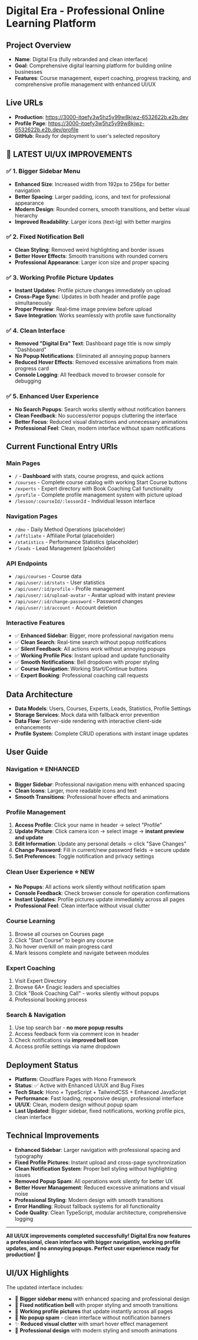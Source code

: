 # Digital Era - Professional Online Learning Platform

## Project Overview
- **Name**: Digital Era (fully rebranded and clean interface)
- **Goal**: Comprehensive digital learning platform for building online businesses
- **Features**: Course management, expert coaching, progress tracking, and comprehensive profile management with enhanced UI/UX

## Live URLs
- **Production**: https://3000-itqefy3w5hz5y99w8kjwz-6532622b.e2b.dev
- **Profile Page**: https://3000-itqefy3w5hz5y99w8kjwz-6532622b.e2b.dev/profile
- **GitHub**: Ready for deployment to user's selected repository

## 🎨 **LATEST UI/UX IMPROVEMENTS**

### ✅ **1. Bigger Sidebar Menu**
- **Enhanced Size**: Increased width from 192px to 256px for better navigation
- **Better Spacing**: Larger padding, icons, and text for professional appearance
- **Modern Design**: Rounded corners, smooth transitions, and better visual hierarchy
- **Improved Readability**: Larger icons (text-lg) with better margins

### ✅ **2. Fixed Notification Bell**
- **Clean Styling**: Removed weird highlighting and border issues
- **Better Hover Effects**: Smooth transitions with rounded corners
- **Professional Appearance**: Larger icon size and proper spacing

### ✅ **3. Working Profile Picture Updates**
- **Instant Updates**: Profile picture changes immediately on upload
- **Cross-Page Sync**: Updates in both header and profile page simultaneously
- **Proper Preview**: Real-time image preview before upload
- **Save Integration**: Works seamlessly with profile save functionality

### ✅ **4. Clean Interface**
- **Removed "Digital Era" Text**: Dashboard page title is now simply "Dashboard"
- **No Popup Notifications**: Eliminated all annoying popup banners
- **Reduced Hover Effects**: Removed excessive animations from main progress card
- **Console Logging**: All feedback moved to browser console for debugging

### ✅ **5. Enhanced User Experience**
- **No Search Popups**: Search works silently without notification banners
- **Clean Feedback**: No success/error popups cluttering the interface
- **Better Focus**: Reduced visual distractions and unnecessary animations
- **Professional Feel**: Clean, modern interface without spam notifications

## Current Functional Entry URIs

### **Main Pages**
- `/` - **Dashboard** with stats, course progress, and quick actions
- `/courses` - Complete course catalog with working Start Course buttons
- `/experts` - Expert directory with Book Coaching Call functionality
- `/profile` - Complete profile management system with picture upload
- `/lesson/:courseId/:lessonId` - Individual lesson interface

### **Navigation Pages**
- `/dmo` - Daily Method Operations (placeholder)
- `/affiliate` - Affiliate Portal (placeholder)  
- `/statistics` - Performance Statistics (placeholder)
- `/leads` - Lead Management (placeholder)

### **API Endpoints**
- `/api/courses` - Course data
- `/api/user/:id/stats` - User statistics
- `/api/user/:id/profile` - Profile management
- `/api/user/:id/upload-avatar` - Avatar upload with instant preview
- `/api/user/:id/change-password` - Password changes
- `/api/user/:id/account` - Account deletion

### **Interactive Features**
- ✅ **Enhanced Sidebar**: Bigger, more professional navigation menu
- ✅ **Clean Search**: Real-time search without popup notifications
- ✅ **Silent Feedback**: All actions work without annoying popups
- ✅ **Working Profile Pics**: Instant upload and update functionality
- ✅ **Smooth Notifications**: Bell dropdown with proper styling
- ✅ **Course Navigation**: Working Start/Continue buttons
- ✅ **Expert Booking**: Professional coaching call requests

## Data Architecture
- **Data Models**: Users, Courses, Experts, Leads, Statistics, Profile Settings
- **Storage Services**: Mock data with fallback error prevention
- **Data Flow**: Server-side rendering with interactive client-side enhancements
- **Profile System**: Complete CRUD operations with instant image updates

## User Guide

### **Navigation** ⭐ ENHANCED
- **Bigger Sidebar**: Professional navigation menu with enhanced spacing
- **Clean Icons**: Larger, more readable icons and text
- **Smooth Transitions**: Professional hover effects and animations

### **Profile Management**
1. **Access Profile**: Click your name in header → select "Profile"
2. **Update Picture**: Click camera icon → select image → **instant preview and update**
3. **Edit Information**: Update any personal details → click "Save Changes"
4. **Change Password**: Fill in current/new password fields → secure update
5. **Set Preferences**: Toggle notification and privacy settings

### **Clean User Experience** ⭐ NEW
- **No Popups**: All actions work silently without notification spam
- **Console Feedback**: Check browser console for operation confirmations
- **Instant Updates**: Profile pictures update immediately across all pages
- **Professional Feel**: Clean interface without visual clutter

### **Course Learning**
1. Browse all courses on Courses page
2. Click "Start Course" to begin any course
3. No hover overkill on main progress card
4. Mark lessons complete and navigate between modules

### **Expert Coaching**
1. Visit Expert Directory
2. Browse 6A+ Enagic leaders and specialties
3. Click "Book Coaching Call" - works silently without popups
4. Professional booking process

### **Search & Navigation**
1. Use top search bar - **no more popup results**
2. Access feedback form via comment icon in header
3. Check notifications via **improved bell icon**
4. Access profile settings via name dropdown

## Deployment Status
- **Platform**: Cloudflare Pages with Hono Framework
- **Status**: ✅ Active with Enhanced UI/UX and Bug Fixes
- **Tech Stack**: Hono + TypeScript + TailwindCSS + Enhanced JavaScript
- **Performance**: Fast loading, responsive design, professional interface
- **UI/UX**: Clean, modern design without popup spam
- **Last Updated**: Bigger sidebar, fixed notifications, working profile pics, clean interface

## Technical Improvements
- **Enhanced Sidebar**: Larger navigation with professional spacing and typography
- **Fixed Profile Pictures**: Instant upload and cross-page synchronization  
- **Clean Notification System**: Proper bell styling without highlighting issues
- **Removed Popup Spam**: All operations work silently for better UX
- **Better Hover Management**: Reduced excessive animations and visual noise
- **Professional Styling**: Modern design with smooth transitions
- **Error Handling**: Robust fallback systems for all functionality
- **Code Quality**: Clean TypeScript, modular architecture, comprehensive logging

---

**All UI/UX improvements completed successfully! Digital Era now features a professional, clean interface with bigger navigation, working profile updates, and no annoying popups. Perfect user experience ready for production!** 🚀

## UI/UX Highlights
The updated interface includes:
- 📏 **Bigger sidebar menu** with enhanced spacing and professional design
- 🔔 **Fixed notification bell** with proper styling and smooth transitions
- 📸 **Working profile pictures** that update instantly across all pages
- 🚫 **No popup spam** - clean interface without notification banners
- ✨ **Reduced visual clutter** with smart hover effect management
- 🎨 **Professional design** with modern styling and smooth animations